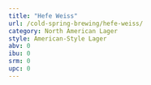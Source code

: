 ```yaml
---
title: "Hefe Weiss"
url: /cold-spring-brewing/hefe-weiss/
category: North American Lager
style: American-Style Lager
abv: 0
ibu: 0
srm: 0
upc: 0
---
```


